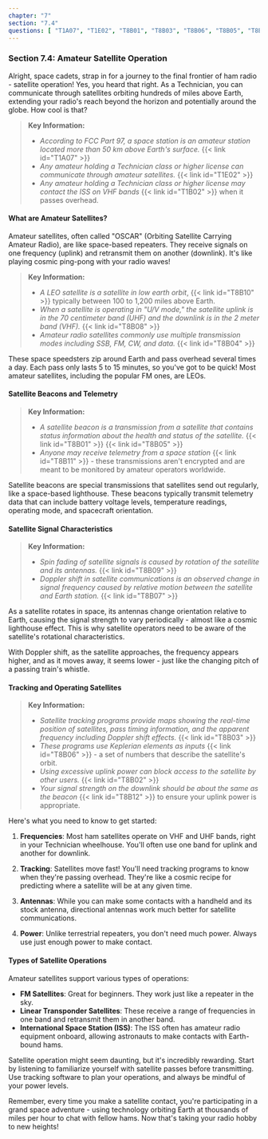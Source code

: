 ```yaml
---
chapter: "7"
section: "7.4"
questions: [ "T1A07", "T1E02", "T8B01", "T8B03", "T8B06", "T8B05", "T8B04", "T8B09", "T8B11", "T1B02", "T8B02", "T8B07", "T8B08", "T8B10", "T8B12" ]
---
```


### Section 7.4: Amateur Satellite Operation

Alright, space cadets, strap in for a journey to the final frontier of ham radio - satellite operation! Yes, you heard that right. As a Technician, you can communicate through satellites orbiting hundreds of miles above Earth, extending your radio's reach beyond the horizon and potentially around the globe. How cool is that?

> **Key Information:** 
> * *According to FCC Part 97, a space station is an amateur station located more than 50 km above Earth's surface.* {{< link id="T1A07" >}} 
> * *Any amateur holding a Technician class or higher license can communicate through amateur satellites.* {{< link id="T1E02" >}} 
> * *Any amateur holding a Technician class or higher license may contact the ISS on VHF bands* {{< link id="T1B02" >}} when it passes overhead.

#### What are Amateur Satellites?

Amateur satellites, often called "OSCAR" (Orbiting Satellite Carrying Amateur Radio), are like space-based repeaters. They receive signals on one frequency (uplink) and retransmit them on another (downlink). It's like playing cosmic ping-pong with your radio waves!

> **Key Information:**
> * *A LEO satellite is a satellite in low earth orbit*, {{< link id="T8B10" >}} typically between 100 to 1,200 miles above Earth.
> * *When a satellite is operating in "U/V mode," the satellite uplink is in the 70 centimeter band (UHF) and the downlink is in the 2 meter band (VHF).* {{< link id="T8B08" >}}
> * *Amateur radio satellites commonly use multiple transmission modes including SSB, FM, CW, and data.* {{< link id="T8B04" >}}

These space speedsters zip around Earth and pass overhead several times a day. Each pass only lasts 5 to 15 minutes, so you've got to be quick! Most amateur satellites, including the popular FM ones, are LEOs.

#### Satellite Beacons and Telemetry

> **Key Information:**
> * *A satellite beacon is a transmission from a satellite that contains status information about the health and status of the satellite.* {{< link id="T8B01" >}} {{< link id="T8B05" >}}
> * *Anyone may receive telemetry from a space station* {{< link id="T8B11" >}} - these transmissions aren't encrypted and are meant to be monitored by amateur operators worldwide.

Satellite beacons are special transmissions that satellites send out regularly, like a space-based lighthouse. These beacons typically transmit telemetry data that can include battery voltage levels, temperature readings, operating mode, and spacecraft orientation.

#### Satellite Signal Characteristics

> **Key Information:**
> * *Spin fading of satellite signals is caused by rotation of the satellite and its antennas.* {{< link id="T8B09" >}}
> * *Doppler shift in satellite communications is an observed change in signal frequency caused by relative motion between the satellite and Earth station.* {{< link id="T8B07" >}}

As a satellite rotates in space, its antennas change orientation relative to Earth, causing the signal strength to vary periodically - almost like a cosmic lighthouse effect. This is why satellite operators need to be aware of the satellite's rotational characteristics.

With Doppler shift, as the satellite approaches, the frequency appears higher, and as it moves away, it seems lower - just like the changing pitch of a passing train's whistle.

#### Tracking and Operating Satellites

> **Key Information:**
> * *Satellite tracking programs provide maps showing the real-time position of satellites, pass timing information, and the apparent frequency including Doppler shift effects.* {{< link id="T8B03" >}}
> * *These programs use Keplerian elements as inputs* {{< link id="T8B06" >}} - a set of numbers that describe the satellite's orbit.
> * *Using excessive uplink power can block access to the satellite by other users.* {{< link id="T8B02" >}}
> * *Your signal strength on the downlink should be about the same as the beacon* {{< link id="T8B12" >}} to ensure your uplink power is appropriate.

Here's what you need to know to get started:

1. **Frequencies**: Most ham satellites operate on VHF and UHF bands, right in your Technician wheelhouse. You'll often use one band for uplink and another for downlink.

2. **Tracking**: Satellites move fast! You'll need tracking programs to know when they're passing overhead. They're like a cosmic recipe for predicting where a satellite will be at any given time.
   
3. **Antennas**: While you can make some contacts with a handheld and its stock antenna, directional antennas work much better for satellite communications.

4. **Power**: Unlike terrestrial repeaters, you don't need much power. Always use just enough power to make contact.

#### Types of Satellite Operations

Amateur satellites support various types of operations:

- **FM Satellites**: Great for beginners. They work just like a repeater in the sky.
- **Linear Transponder Satellites**: These receive a range of frequencies in one band and retransmit them in another band.
- **International Space Station (ISS)**: The ISS often has amateur radio equipment onboard, allowing astronauts to make contacts with Earth-bound hams.

Satellite operation might seem daunting, but it's incredibly rewarding. Start by listening to familiarize yourself with satellite passes before transmitting. Use tracking software to plan your operations, and always be mindful of your power levels.

Remember, every time you make a satellite contact, you're participating in a grand space adventure - using technology orbiting Earth at thousands of miles per hour to chat with fellow hams. Now that's taking your radio hobby to new heights!
